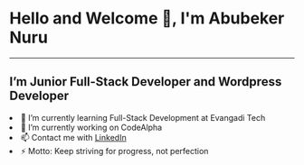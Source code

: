 <h1> Hello and Welcome 👋, I'm Abubeker Nuru</h1>
<hr>
<h2>I’m Junior Full-Stack Developer and Wordpress Developer</h2>
<li>🌱 I’m currently learning Full-Stack Development at Evangadi Tech</li>
<li>🔭 I’m currently working on CodeAlpha</li>
<li>📫 Contact me with <a href="www.linkedin.com/in/abubeker-nuru-861815251">LinkedIn</a></li>
<li>⚡ Motto: Keep striving for progress, not perfection
</li>
<!--
**AbubekerDev/AbubekerDev** is a ✨ _special_ ✨ repository because its `README.md` (this file) appears on your GitHub profile.

Here are some ideas to get you started:

- 🔭 I’m currently working on ...
- 🌱 I’m currently learning ...
- 👯 I’m looking to collaborate on ...
- 🤔 I’m looking for help with ...
- 💬 Ask me about ...
- 📫 How to reach me: ...
- 😄 Pronouns: ...
- ⚡ Fun fact: ...
-->
